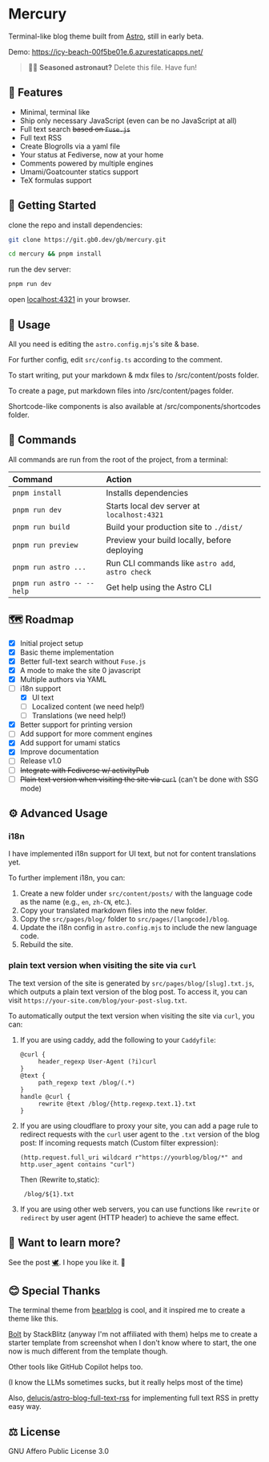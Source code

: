 # Mercury

Terminal-like blog theme built from [Astro](https://astro.build), still in early beta.

Demo: https://icy-beach-00f5be01e.6.azurestaticapps.net/

> 🧑‍🚀 **Seasoned astronaut?** Delete this file. Have fun!

## 🌌 Features
- Minimal, terminal like
- Ship only necessary JavaScript (even can be no JavaScript at all)
- Full text search ~~based on `Fuse.js`~~
- Full text RSS
- Create Blogrolls via a yaml file
- Your status at Fediverse, now at your home
- Comments powered by multiple engines
- Umami/Goatcounter statics support
- TeX formulas support

## 🚀 Getting Started
clone the repo and install dependencies:

```bash
git clone https://git.gb0.dev/gb/mercury.git
```
```bash
cd mercury && pnpm install
```
run the dev server:

```bash
pnpm run dev
```
open [localhost:4321](http://localhost:4321) in your browser.

## 🔧 Usage
All you need is editing the `astro.config.mjs`'s site & base.

For further config, edit `src/config.ts` according to the comment.

To start writing, put your markdown & mdx files to /src/content/posts folder.

To create a page, put markdown files into /src/content/pages folder.

Shortcode-like components is also available at /src/components/shortcodes folder.

## 🧞 Commands

All commands are run from the root of the project, from a terminal:

| Command                    | Action                                           |
| :------------------------- | :----------------------------------------------- |
| `pnpm install`             | Installs dependencies                            |
| `pnpm run dev`             | Starts local dev server at `localhost:4321`      |
| `pnpm run build`           | Build your production site to `./dist/`          |
| `pnpm run preview`         | Preview your build locally, before deploying     |
| `pnpm run astro ...`       | Run CLI commands like `astro add`, `astro check` |
| `pnpm run astro -- --help` | Get help using the Astro CLI                     |

## 🗺 Roadmap
- [x] Initial project setup
- [x] Basic theme implementation
- [x] Better full-text search without `Fuse.js`
- [x] A mode to make the site 0 javascript
- [x] Multiple authors via YAML
- [ ] i18n support
  - [x] UI text
  - [ ] Localized content (we need help!)
  - [ ] Translations (we need help!)
- [x] Better support for printing version
- [ ] Add support for more comment engines
- [x] Add support for umami statics
- [x] Improve documentation
- [ ] Release v1.0
- [ ] ~~Integrate with Fediverse w/ activityPub~~
- [ ] ~~Plain text version when visiting the site via `curl`~~ (can't be done with SSG mode)

## ⚙️ Advanced Usage
### i18n
I have implemented i18n support for UI text, but not for content translations yet.

To further implement i18n, you can:
1. Create a new folder under `src/content/posts/` with the language code as the name (e.g., `en`, `zh-CN`, etc.).
2. Copy your translated markdown files into the new folder.
3. Copy the `src/pages/blog/` folder to `src/pages/[langcode]/blog`.
4. Update the i18n config in `astro.config.mjs` to include the new language code.
5. Rebuild the site.
### plain text version when visiting the site via `curl`
The text version of the site is generated by `src/pages/blog/[slug].txt.js`, which outputs a plain text version of the blog post.
To access it, you can visit `https://your-site.com/blog/your-post-slug.txt`.

To automatically output the text version when visiting the site via `curl`, you can:
1. If you are using caddy, add the following to your `Caddyfile`:
   ```caddyfile
   @curl {
        header_regexp User-Agent (?i)curl 
   }
   @text {
        path_regexp text /blog/(.*)
   }
   handle @curl {
        rewrite @text /blog/{http.regexp.text.1}.txt
   }
   ```
2. If you are using cloudflare to proxy your site, you can add a page rule to redirect requests with the `curl` user agent to the `.txt` version of the blog post:
   If incoming requests match (Custom filter expression):
   ```
   (http.request.full_uri wildcard r"https://yourblog/blog/*" and http.user_agent contains "curl")
   ```
   Then (Rewrite to,static):
   ```
    /blog/${1}.txt
   ```
3. If you are using other web servers, you can use functions like `rewrite` or `redirect` by user agent (HTTP header) to achieve the same effect.
## 👀 Want to learn more?

See the post [🕊](). I hope you like it. 💜

## 😊 Special Thanks
The terminal theme from [bearblog](https://bearblog.dev) is cool, and it inspired me to create a theme like this.

[Bolt](https://bolt.new) by StackBlitz (anyway I'm not affiliated with them) helps me to create a starter template from screenshot when I don't know where to start, the one now is much different from the template though.

Other tools like GitHub Copilot helps too.

(I know the LLMs sometimes sucks, but it really helps most of the time)

Also, [delucis/astro-blog-full-text-rss](https://github.com/delucis/astro-blog-full-text-rss) for implementing full text RSS in pretty easy way.
## ⚖️ License
GNU Affero Public License 3.0
